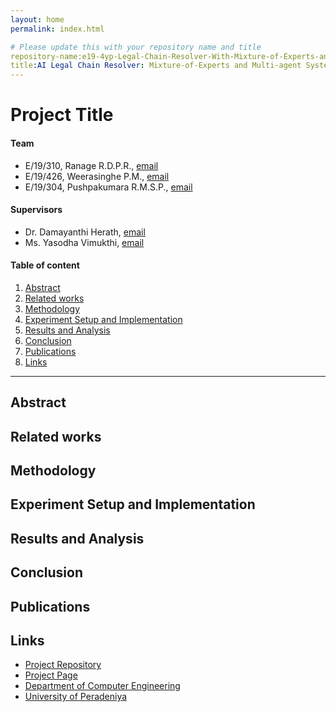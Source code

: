 ```yaml
---
layout: home
permalink: index.html

# Please update this with your repository name and title
repository-name:e19-4yp-Legal-Chain-Resolver-With-Mixture-of-Experts-and-Multi-Agent-System-for-Legal-Assistance
title:AI Legal Chain Resolver: Mixture-of-Experts and Multi-agent System for Legal Assistance
---
```


[comment]: # "This is the standard layout for the project, but you can clean this and use your own template"

# Project Title

#### Team

- E/19/310, Ranage R.D.P.R., [email](mailto:e19310@eng.pdn.ac.lk)
- E/19/426, Weerasinghe P.M., [email](mailto:e19426@eng.pdn.ac.lk)
- E/19/304, Pushpakumara R.M.S.P., [email](mailto:e19304@eng.pdn.ac.lk)

#### Supervisors

- Dr. Damayanthi Herath, [email](mailto:damayanthiherath@eng.pdn.ac.lk )
- Ms. Yasodha Vimukthi, [email](mailto:yashodhav@eng.pdn.ac.lk)

#### Table of content

1. [Abstract](#abstract)
2. [Related works](#related-works)
3. [Methodology](#methodology)
4. [Experiment Setup and Implementation](#experiment-setup-and-implementation)
5. [Results and Analysis](#results-and-analysis)
6. [Conclusion](#conclusion)
7. [Publications](#publications)
8. [Links](#links)

---

<!-- 
DELETE THIS SAMPLE before publishing to GitHub Pages !!!
This is a sample image, to show how to add images to your page. To learn more options, please refer [this](https://projects.ce.pdn.ac.lk/docs/faq/how-to-add-an-image/)
![Sample Image](./images/sample.png) 
-->


## Abstract

## Related works

## Methodology

## Experiment Setup and Implementation

## Results and Analysis

## Conclusion

## Publications
[//]: # "Note: Uncomment each once you uploaded the files to the repository"

<!-- 1. [Semester 7 report](./) -->
<!-- 2. [Semester 7 slides](./) -->
<!-- 3. [Semester 8 report](./) -->
<!-- 4. [Semester 8 slides](./) -->
<!-- 5. Author 1, Author 2 and Author 3 "Research paper title" (2021). [PDF](./). -->


## Links

[//]: # ( NOTE: EDIT THIS LINKS WITH YOUR REPO DETAILS )

- [Project Repository](https://github.com/cepdnaclk/repository-name)
- [Project Page](https://cepdnaclk.github.io/repository-name)
- [Department of Computer Engineering](http://www.ce.pdn.ac.lk/)
- [University of Peradeniya](https://eng.pdn.ac.lk/)

[//]: # "Please refer this to learn more about Markdown syntax"
[//]: # "https://github.com/adam-p/markdown-here/wiki/Markdown-Cheatsheet"
